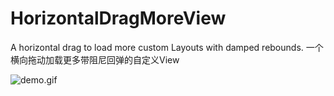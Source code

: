 # HorizontalDragMoreView
A horizontal drag to load more custom Layouts with damped rebounds.
一个横向拖动加载更多带阻尼回弹的自定义View

![demo.gif](https://github.com/zhengcx/HorizontalDragMoreView/blob/master/gif12.gif)
